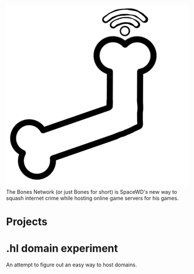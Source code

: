 ![BONES](https://github.com/bonesnetwork/.github/blob/main/Untitled133_20240620131052.png)The Bones Network (or just Bones for short) is SpaceWD's new way to squash internet crime while hosting online game servers for his games.
# Projects
# .hl domain experiment
An attempt to figure out an easy way to host domains.
